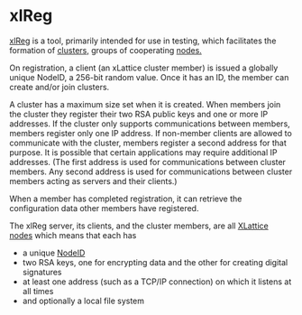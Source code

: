 <h1 class="libTop">xlReg</h1>

[xlReg](clusterReg.html) is a tool, primarily intended for use in testing,
which facilitates the formation of
[clusters,](https://jddixon.github.io/xlattice/cluster.html)
groups of cooperating
[nodes.](https://jddixon.github.io/xlattice/node.html)

On registration, a client (an xLattice cluster member)
is issued a globally unique NodeID, a 256-bit random value.
Once it has an ID, the member can create and/or join clusters.

A cluster has
a maximum size set when it is created.  When members join the cluster they
register their two RSA public keys and one or more IP addresses.
If the cluster only supports communications between members, members
register only one IP address.  If non-member clients are allowed to
communicate with the cluster, members register a second address for
that purpose.  It is possible that certain applications may require
additional IP addresses.  (The first address is used for communications
between cluster members.  Any second address is used for communications
between cluster members acting as servers and their clients.)

When a member has completed registration, it can retrieve
the configuration data other members have registered.

The xlReg server, its clients, and the cluster members, are all
[XLattice nodes](https://jddixon.github.io/xlattice/node.html)
which means that each has

* a unique [NodeID](https://jddixon.github.io/xlattice/nodeID.html)
* two RSA keys, one for encrypting data and the other for creating
  digital signatures
* at least one address (such as a TCP/IP connection) on which it
  listens at all times
* and optionally a local file system

